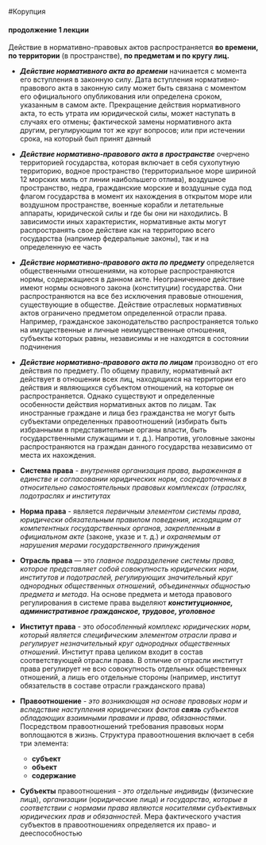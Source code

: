  #Корупция
#### продолжение 1 лекции
Действие в нормативно-правовых актов распространяется **во времени, по территории** (в пространстве), **по предметам и по кругу лиц.**
-  ***Действие нормативного акта во времени*** начинается с момента его вступления в законную силу. Дата вступления нормативно-правового акта в законную силу может быть связана с моментом его официального опубликования или определена сроком, указанным в самом акте. Прекращение действия нормативного акта, то есть утрата им юридической силы, может наступать в случаях его отмены; фактической замены нормативного акта другим, регулирующим тот же круг вопросов; или при истечении срока, на который был принят данный
- ***Действие нормативно-правового акта в пространстве*** очерчено территорией государства, которая включает в себя сухопутную территорию, водное пространство (территориальное море шириной 12 морских миль от линии наибольшего отлива), воздушное пространство, недра, гражданские морские и воздушные суда под флагом государства в момент их нахождения в открытом море или воздушном пространстве, военные корабли и летательные аппараты, юридической силы и где бы они ни находились. В зависимости иных характеристик, нормативные акты могут распространять свое действие как на территорию всего государства (например федеральные законы), так и на определенную ее часть
- ***Действие нормативно-правового акта по предмету*** определяется общественными отношениями, на которые распространяются нормы, содержащиеся в данном акте. Неограниченное действие имеют нормы основного закона (конституции) государства. Они распространяются на все без исключения правовые отношения, существующие в обществе. Действие отраслевых нормативных актов ограничено предметом определенной отрасли права. Например, гражданское законодательство распространяется только на имущественные и личные неимущественные отношения, субъекты которых равны, независимы и не находятся в состоянии подчинения
- ***Действие нормативно-правового акта по лицам*** производно от его действия по предмету. По общему правилу, нормативный акт действует в отношении всех лиц, находящихся на территории его действия и являющихся субъектом отношений, на которые он распространяется. Однако существуют и определенные особенности действия нормативных актов по лицам. Так иностранные граждане и лица без гражданства не могут быть субъектами определенных правоотношений (избирать быть избранными в представительные органы власти, быть государственными служащими и т. д.). Напротив, уголовные законы распространяются на граждан данного государства независимо от места их нахождения.

 - **Система права** - *внутренняя организация права, выраженная в единстве и согласовании юридических норм, сосредоточенных в относительно самостоятельных правовых комплексах (отраслях, подотраслях и институтах*
 - **Норма права** -  является *первичным элементом системы права, юридически обязательным правилом поведения, исходящим от компетентных государственных органов, закрепленным в официальном акте* (законе, указе и т. д.) *и охраняемым от нарушения мерами государственного принуждения*
 - **Отрасль права** — это *главное подразделение системы права, которое представляет собой совокупность юридических норм, институтов и подотраслей, регулирующих значительный круг однородных общественных отношений, объединенных общностью предмета и метода*. На основе предмета и метода правового регулирования в системе права выделяют ***конституционное, административное гражданское, трудовое, уголовное***
 - **Институт права** - это *обособленный комплекс юридических норм, который является специфическим элементом отрасли права и регулирует незначительный круг однородных общественных отношений*. Институт права целиком входит в состав соответствующей отрасли права. В отличие от отрасли институт права регулирует не всю совокупность отдельных общественных отношений, а лишь его отдельные стороны (например, институт обязательств в составе отрасли гражданского права)
 - **Правоотношение** -  *это возникающая на основе правовых норм и вследствие наступления юридических фактов **связь** субъектов обладающих взаимными правами и права, обязанностями*. Посредством правоотношений требования правовых норм воплощаются в жизнь. 
	 Структура правоотношения включает в себя три элемента: 
	- **субъект** 
	- **объект** 
	- **содержание**
- **Субъекты** правоотношения - *это отдельные индивиды* (физические лица), *организации* (юридические лица) *и государство, которые в соответствии с нормами права являются носителями субъективных юридических прав и обязанностей*. Мера фактического участия субъектов в правоотношениях определяется их право- и дееспособностью